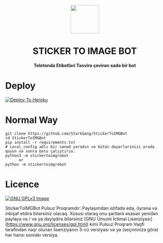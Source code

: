<p align="center"><a href="https://t.me/fridayot"><img src="https://images.discordapp.net/avatars/224415693393625088/8f6a0ca7e883f87241b02ba8e1328f34.png?" width="90"></a></p> 
<h1 align="center"><b>STICKER TO IMAGE BOT</b></h1>
<h4 align="center">Teletonda Etiketləri Təsvirə çevirən sadə bir bot</h4>



# Deploy
[![Deploy To Heroku](https://www.herokucdn.com/deploy/button.svg)](https://heroku.com/deploy?template=https://github.com/Texnocom/StickerFrom/blob/main)

# Normal Way
```python3
git clone https://github.com/StarkGang/StickerToIMGBot
cd StickerToIMGBot
pip install -r requirements.txt
# Local_config adlı bir sənəd yaradın və bütün dəyərlərinizi orada qoyun və sonra botu çalıştırın.
python3 -m stickertoimgrobot
      or 
python -m stickertoimgrobot
```

# Licence
[![GNU GPLv3 Image](https://www.gnu.org/graphics/gplv3-127x51.png)](http://www.gnu.org/licenses/gpl-3.0.en.html)  

StickerToIMGBot Pulsuz Proqramdır: Paylaşımdan istifadə edə, öyrənə və inkişaf etdirə bilərsiniz
olacaq. Xüsusi olaraq onu şərtlərə əsasən yenidən paylaya və / və ya dəyişdirə bilərsiniz
[GNU Ümumi İctimai Lisenziyası] (https://www.gnu.org/licenses/gpl.html) kimi
Pulsuz Proqram Vəqfi tərəfindən nəşr olunan lisenziyanın 3-cü versiyası və ya
(seçiminizə görə) hər hansı sonrakı versiya.
